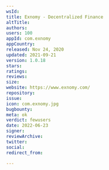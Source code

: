 ```yaml
---
wsId: 
title: Exnomy - Decentralized Finance
altTitle: 
authors: 
users: 100
appId: com.exnomy
appCountry: 
released: Nov 24, 2020
updated: 2021-09-21
version: 1.0.18
stars: 
ratings: 
reviews: 
size: 
website: https://www.exnomy.com/
repository: 
issue: 
icon: com.exnomy.jpg
bugbounty: 
meta: ok
verdict: fewusers
date: 2022-06-23
signer: 
reviewArchive: 
twitter: 
social: 
redirect_from: 

---
```


